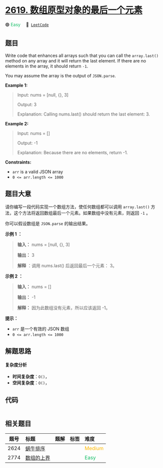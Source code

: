 # [2619. 数组原型对象的最后一个元素](https://leetcode.com/problems/array-prototype-last)

🟢 <font color=#15bd66>Easy</font>&emsp; 🔗&ensp;[`LeetCode`](https://leetcode.com/problems/array-prototype-last)

## 题目

Write code that enhances all arrays such that you can call the `array.last()`
method on any array and it will return the last element. If there are no
elements in the array, it should return `-1`.

You may assume the array is the output of `JSON.parse`.



**Example 1:**

> Input: nums = [null, {}, 3]
> 
> Output: 3
> 
> Explanation: Calling nums.last() should return the last element: 3.

**Example 2:**

> Input: nums = []
> 
> Output: -1
> 
> Explanation: Because there are no elements, return -1.

**Constraints:**

  * `arr` is a valid JSON array
  * `0 <= arr.length <= 1000`


## 题目大意

请你编写一段代码实现一个数组方法，使任何数组都可以调用 `array.last()` 方法，这个方法将返回数组最后一个元素。如果数组中没有元素，则返回
`-1` 。

你可以假设数组是 `JSON.parse` 的输出结果。



**示例 1 ：**

> 
> 
> 
> 
> 
> **输入：** nums = [null, {}, 3]
> 
> **输出：** 3
> 
> **解释** ：调用 nums.last() 后返回最后一个元素： 3。
> 
> 

**示例 2 ：**

> 
> 
> 
> 
> 
> **输入：** nums = []
> 
> **输出：** -1
> 
> **解释：** 因为此数组没有元素，所以应该返回 -1。
> 
> 



**提示：**

  * `arr` 是一个有效的 JSON 数组
  * `0 <= arr.length <= 1000`


## 解题思路

#### 复杂度分析

- **时间复杂度**：`O()`，
- **空间复杂度**：`O()`，

## 代码

```javascript

```

## 相关题目

<!-- prettier-ignore -->
| 题号 | 标题 | 题解 | 标签 | 难度 |
| :------: | :------ | :------: | :------ | :------ |
| 2624 | [蜗牛排序](https://leetcode.com/problems/snail-traversal) |  |  | <font color=#ffb800>Medium</font> |
| 2774 | [数组的上界](https://leetcode.com/problems/array-upper-bound) |  |  | <font color=#15bd66>Easy</font> |